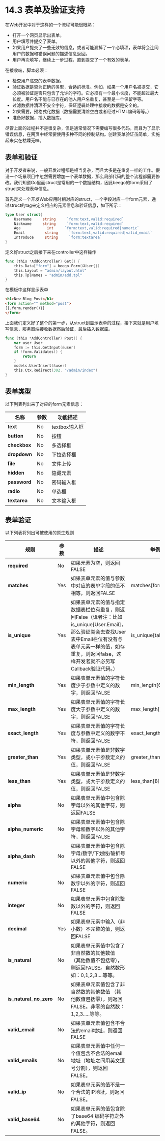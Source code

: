 # 14.3 表单及验证支持

在Web开发中对于这样的一个流程可能很眼熟：

- 打开一个网页显示出表单。
- 用户填写并提交了表单。
- 如果用户提交了一些无效的信息，或者可能漏掉了一个必填项，表单将会连同用户的数据和错误问题的描述信息返回。
- 用户再次填写，继续上一步过程，直到提交了一个有效的表单。

在接收端，脚本必须：

- 检查用户递交的表单数据。
- 验证数据是否为正确的类型，合适的标准。例如，如果一个用户名被提交，它必须被验证是否只包含了允许的字符。它必须有一个最小长度，不能超过最大长度。用户名不能与已存在的他人用户名重复，甚至是一个保留字等。
- 过滤数据并清理不安全字符，保证逻辑处理中接收的数据是安全的。
- 如果需要，预格式化数据（数据需要清除空白或者经过HTML编码等等。）
- 准备好数据，插入数据库。

尽管上面的过程并不是很复杂，但是通常情况下需要编写很多代码，而且为了显示错误信息，在网页中经常要使用多种不同的控制结构。创建表单验证虽简单，实施起来实在枯燥无味。

## 表单和验证

对于开发者来说，一般开发过程都是相当复杂，而且大多是在重复一样的工作。假设一个场景项目中忽然需要增加一个表单数据，那么局部代码的整个流程都需要修改。我们知道Go里面struct是常用的一个数据结构，因此beego的form采用了struct来处理表单信息。

首先定义一个开发Web应用时相对应的struct，一个字段对应一个form元素，通过struct的tag来定义相应的元素信息和验证信息，如下所示：

```Go
type User struct{
    Username     string     `form:text,valid:required`
    Nickname     string     `form:text,valid:required`
    Age            int     `form:text,valid:required|numeric`
    Email         string     `form:text,valid:required|valid_email`
    Introduce     string     `form:textarea`
}
```

定义好struct之后接下来在controller中这样操作

```Go
func (this *AddController) Get() {
    this.Data["form"] = beego.Form(&User{})
    this.Layout = "admin/layout.html"
    this.TplNames = "admin/add.tpl"
}
```

在模板中这样显示表单

```html
<h1>New Blog Post</h1>
<form action="" method="post">
{{.form.render()}}
</form>
```

上面我们定义好了整个的第一步，从struct到显示表单的过程，接下来就是用户填写信息，服务器端接收数据然后验证，最后插入数据库。

```Go
func (this *AddController) Post() {
    var user User
    form := this.GetInput(&user)
    if !form.Validates() {
        return
    }
    models.UserInsert(&user)
    this.Ctx.Redirect(302, "/admin/index")
}
```

## 表单类型

以下列表列出来了对应的form元素信息：

| 名称         | 参数 | 功能描述      |
| ------------ | ---- | ------------- |
| **text**     | No   | textbox输入框 |
| **button**   | No   | 按钮          |
| **checkbox** | No   | 多选择框      |
| **dropdown** | No   | 下拉选择框    |
| **file**     | No   | 文件上传      |
| **hidden**   | No   | 隐藏元素      |
| **password** | No   | 密码输入框    |
| **radio**    | No   | 单选框        |
| **textarea** | No   | 文本输入框    |

## 表单验证

以下列表将列出可被使用的原生规则

| 规则                   | 参数 | 描述                                                         | 举例                   |
| ---------------------- | ---- | ------------------------------------------------------------ | ---------------------- |
| **required**           | No   | 如果元素为空，则返回FALSE                                    |                        |
| **matches**            | Yes  | 如果表单元素的值与参数中对应的表单字段的值不相等，则返回FALSE | matches[form_item]     |
| **is_unique**          | Yes  | 如果表单元素的值与指定数据表栏位有重复，则返回False（译者注：比如is_unique[User.Email]，那么验证类会去查找User表中Email栏位有没有与表单元素一样的值，如存重复，则返回false，这样开发者就不必另写Callback验证代码。） | is_unique[table.field] |
| **min_length**         | Yes  | 如果表单元素值的字符长度少于参数中定义的数字，则返回FALSE    | min_length[6]          |
| **max_length**         | Yes  | 如果表单元素值的字符长度大于参数中定义的数字，则返回FALSE    | max_length[12]         |
| **exact_length**       | Yes  | 如果表单元素值的字符长度与参数中定义的数字不符，则返回FALSE  | exact_length[8]        |
| **greater_than**       | Yes  | 如果表单元素值是非数字类型，或小于参数定义的值，则返回FALSE  | greater_than[8]        |
| **less_than**          | Yes  | 如果表单元素值是非数字类型，或大于参数定义的值，则返回FALSE  | less_than[8]           |
| **alpha**              | No   | 如果表单元素值中包含除字母以外的其他字符，则返回FALSE        |                        |
| **alpha_numeric**      | No   | 如果表单元素值中包含除字母和数字以外的其他字符，则返回FALSE  |                        |
| **alpha_dash**         | No   | 如果表单元素值中包含除字母/数字/下划线/破折号以外的其他字符，则返回FALSE |                        |
| **numeric**            | No   | 如果表单元素值中包含除数字以外的字符，则返回 FALSE           |                        |
| **integer**            | No   | 如果表单元素中包含除整数以外的字符，则返回FALSE              |                        |
| **decimal**            | Yes  | 如果表单元素中输入（非小数）不完整的值，则返回FALSE          |                        |
| **is_natural**         | No   | 如果表单元素值中包含了非自然数的其他数值 （其他数值不包括零），则返回FALSE。自然数形如：0,1,2,3....等等。 |                        |
| **is_natural_no_zero** | No   | 如果表单元素值包含了非自然数的其他数值 （其他数值包括零），则返回FALSE。非零的自然数：1,2,3.....等等。 |                        |
| **valid_email**        | No   | 如果表单元素值包含不合法的email地址，则返回FALSE             |                        |
| **valid_emails**       | No   | 如果表单元素值中任何一个值包含不合法的email地址（地址之间用英文逗号分割），则返回FALSE。 |                        |
| **valid_ip**           | No   | 如果表单元素的值不是一个合法的IP地址，则返回FALSE。          |                        |
| **valid_base64**       | No   | 如果表单元素的值包含除了base64 编码字符之外的其他字符，则返回FALSE。 |                        |